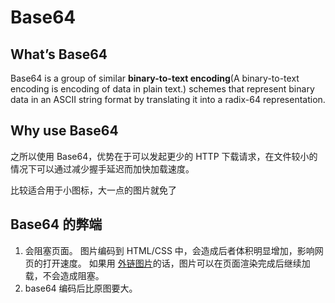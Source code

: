 # Base64

## What’s Base64

Base64 is a group of similar **binary-to-text encoding**(A binary-to-text encoding is encoding of data in plain text.) schemes that represent binary data in an ASCII string format by translating it into a radix-64 representation.


## Why use Base64

之所以使用 Base64，优势在于可以发起更少的 HTTP 下载请求，在文件较小的情况下可以通过减少握手延迟而加快加载速度。

比较适合用于小图标，大一点的图片就免了

## Base64 的弊端

1. 会阻塞页面。
图片编码到 HTML/CSS 中，会造成后者体积明显增加，影响网页的打开速度。
如果用 [外链图片](https://www.zhihu.com/search?q=%E5%A4%96%E9%93%BE%E5%9B%BE%E7%89%87&search_source=Entity&hybrid_search_source=Entity&hybrid_search_extra=%7B%22sourceType%22%3A%22answer%22%2C%22sourceId%22%3A60967533%7D)的话，图片可以在页面渲染完成后继续加载，不会造成阻塞。
2. base64 编码后比原图要大。